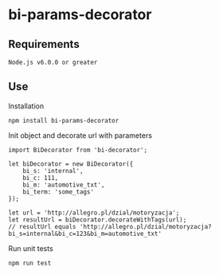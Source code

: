 # bi-params-decorator

## Requirements
```
Node.js v6.0.0 or greater
```

## Use

Installation
```
npm install bi-params-decorator
```

Init object and decorate url with parameters
```
import BiDecorator from 'bi-decorator';

let biDecorator = new BiDecorator({
    bi_s: 'internal',
    bi_c: 111,
    bi_m: 'automotive_txt',
    bi_term: 'some_tags'
});

let url = 'http://allegro.pl/dzial/motoryzacja';
let resultUrl = biDecorator.decorateWithTags(url);
// resultUrl equals 'http://allegro.pl/dzial/motoryzacja?bi_s=internal&bi_c=123&bi_m=automotive_txt'
```

Run unit tests
```
npm run test
```

